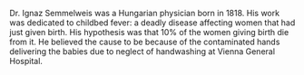 Dr. Ignaz Semmelweis was a Hungarian physician born in 1818. His work was dedicated to childbed fever: a deadly disease affecting women that had just given birth. His hypothesis was that 10% of the women giving birth die from it. He believed the cause to be because of the contaminated hands delivering the babies due to neglect of handwashing at Vienna General Hospital.
